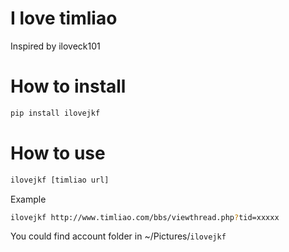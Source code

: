 I love timliao
==========


Inspired by iloveck101


How to install
==========

```bash
pip install ilovejkf
```


How to use
==========

```bash
ilovejkf [timliao url]
```


Example

```bash
ilovejkf http://www.timliao.com/bbs/viewthread.php?tid=xxxxx
```


You could find account folder in ~/Pictures/`ilovejkf`
